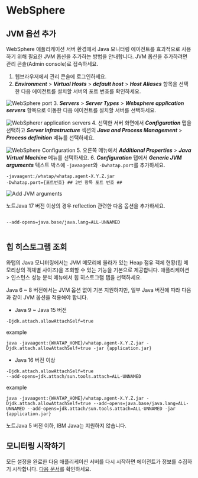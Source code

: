 WebSphere
=========

JVM 옵션 추가[​](#jvm-옵션-추가 "JVM 옵션 추가에 대한 직접 링크")
----------------------------------------------

WebSphere 애플리케이션 서버 환경에서 Java 모니터링 에이전트를 효과적으로 사용하기 위해 필요한 JVM 옵션을 추가하는 방법을 안내합니다. JVM 옵션을 추가하려면 관리 콘솔(Admin console)로 접속하세요.

1. 웹브라우저에서 관리 콘솔에 로그인하세요.
2. ***Environment*** > ***Virtual Hosts*** > ***default host*** > ***Host Aliases*** 항목을 선택한 다음 에이전트를 설치할 서버의 포트 번호를 확인하세요.

![WebSphere port](https://img.whatap.io/media/agent_java/install/330.png)
3. ***Servers*** > ***Server Types*** > ***Websphere application servers*** 항목으로 이동한 다음 에이전트를 설치할 서버를 선택하세요.

![WebSpherer application servers](https://img.whatap.io/media/agent_java/install/300.png)
4. 선택한 서버 화면에서 ***Configuration*** 탭을 선택하고 ***Server Infrastructure*** 섹션의 ***Java and Process Management*** > ***Process definition*** 메뉴를 선택하세요.

![WebSphere Configuration](https://img.whatap.io/media/agent_java/install/310.png)
5. 오른쪽 메뉴에서 ***Additional Properties*** > ***Java Virtual Machine*** 메뉴를 선택하세요.
6. ***Configuration*** 탭에서 ***Generic JVM arguments*** 텍스트 박스에 `-javaagent`와 `-Dwhatap.port`를 추가하세요.


```
-javaagent:/whatap/whatap.agent-X.Y.Z.jar  
-Dwhatap.port={포트번호} ## 2번 항목 포트 번호 ##  

```
![Add JVM arguments](https://img.whatap.io/media/agent_java/install/340.png)

노트Java 17 버전 이상의 경우 reflection 관련한 다음 옵션을 추가하세요.


```
  
--add-opens=java.base/java.lang=ALL-UNNAMED  
  

```
힙 히스토그램 조회[​](#힙-히스토그램-조회 "힙 히스토그램 조회에 대한 직접 링크")
-------------------------------------------------

와탭의 Java 모니터링에서는 JVM 메모리에 올라가 있는 Heap 점유 객체 현황(힙   메모리상의 객체별 사이즈)을 조회할 수 있는 기능을 기본으로 제공합니다. 애플리케이션 > 인스턴스 성능 분석 메뉴에서 힙 히스토그램 탭을 선택하세요.

Java 6 ~ 8 버전에서는 JVM 옵션 없이 기본 지원하지만, 일부 Java 버전에 따라 다음과 같이 JVM 옵션을 적용해야 합니다.

* Java 9 ~ Java 15 버전


```
-Djdk.attach.allowAttachSelf=true  

```
example
```
java -javaagent:{WHATAP_HOME}/whatap.agent-X.Y.Z.jar -Djdk.attach.allowAttachSelf=true -jar {application.jar}  

```
* Java 16 버전 이상


```
-Djdk.attach.allowAttachSelf=true  
--add-opens=jdk.attach/sun.tools.attach=ALL-UNNAMED  

```
example
```
java -javaagent:{WHATAP_HOME}/whatap.agent-X.Y.Z.jar -Djdk.attach.allowAttachSelf=true --add-opens=java.base/java.lang=ALL-UNNAMED --add-opens=jdk.attach/sun.tools.attach=ALL-UNNAMED -jar {application.jar}  

```

노트Java 5 버전 이하, IBM Java는 지원하지 않습니다.

모니터링 시작하기[​](#모니터링-시작하기 "모니터링 시작하기에 대한 직접 링크")
----------------------------------------------

모든 설정을 완료한 다음 애플리케이션 서버를 다시 시작하면 에이전트가 정보를 수집하기 시작합니다. [다음 문서](/java/install-check)를 확인하세요.

